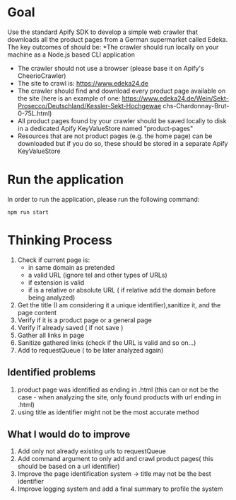 # Goal
Use the standard Apify SDK to develop a simple web crawler that downloads all the product pages from a German supermarket called Edeka.
The key outcomes of should be:
*The crawler should run locally on your machine as a Node.js based CLI application
* The crawler should not use a browser (please base it on Apify's CheerioCrawler)
* The site to crawl is: https://www.edeka24.de
* The crawler should find and download every product page available on the site (here
is an example of one:
https://www.edeka24.de/Wein/Sekt-Prosecco/Deutschland/Kessler-Sekt-Hochgewae
chs-Chardonnay-Brut-0-75L.html)
* All product pages found by your crawler should be saved locally to disk in a
dedicated Apify KeyValueStore named "product-pages"
* Resources that are not product pages (e.g. the home page) can be downloaded but if
you do so, these should be stored in a separate Apify KeyValueStore
 
# Run the application
In order to run the application, please run the following command:
```shell
npm run start
```
 
# Thinking Process
 
1. Check if current page is:
    * in same domain as pretended
    * a valid URL (ignore tel and other types of URLs)
    * if extension is valid
    * if is a relative or absolute URL ( if relative add the domain before being analyzed)
2. Get the title (I am considering it a unique identifier),sanitize it, and the page content
3. Verify if it is a product page or a general page
4. Verify if already saved ( if not save )
5. Gather all links in page
6. Sanitize gathered links (check if the URL is valid and so on...)
7. Add to requestQueue ( to be later analyzed again)
 
 
## Identified problems
1. product page was identified as ending in .html (this can or not be the case - when analyzing the site, only found products with url ending in .html)
2. using title as identifier might not be the most accurate method
 
## What I would do to improve
 
1. Add only not already existing urls to requestQueue
2. Add command argument to only add and crawl product pages( this should be based on a url identifier)
3. Improve the page identification system -> title may not be the best identifier
4. Improve logging system and add a final summary to profile the system
